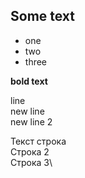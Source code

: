 ## Some text
- one
- two
- three

**bold text**

line\
new line\
new line 2

Текст строка\
Строка 2\
Строка 3\
